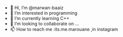 - 👋 Hi, I’m @marwan-baaiz
- 👀 I’m interested in programming 
- 🌱 I’m currently learning C++
- 💞️ I’m looking to collaborate on ...
- 📫 How to reach me :its.me.marouane ,in instagram

<!---
marwan-baaiz/marwan-baaiz is a ✨ special ✨ repository because its `README.md` (this file) appears on your GitHub profile.
You can click the Preview link to take a look at your changes.
--->
